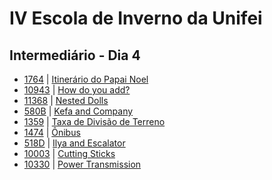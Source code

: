 # IV Escola de Inverno da Unifei

## Intermediário - Dia 4
- [1764]() | [Itinerário do Papai Noel](https://www.urionlinejudge.com.br/judge/pt/problems/view/1764)
- [10943]() | [How do you add?](https://uva.onlinejudge.org/index.php?option=onlinejudge&page=show_problem&problem=1884)
- [11368]() | [Nested Dolls](https://uva.onlinejudge.org/index.php?option=onlinejudge&page=show_problem&problem=2353)
- [580B]() | [Kefa and Company](http://codeforces.com/problemset/problem/580/B)
- [1359]() | [Taxa de Divisão de Terreno](https://www.urionlinejudge.com.br/judge/pt/problems/view/1359)
- [1474]() | [Ônibus](https://www.urionlinejudge.com.br/judge/pt/problems/view/1474)
- [518D]() | [Ilya and Escalator](http://codeforces.com/problemset/problem/518/D)
- [10003]() | [Cutting Sticks](https://uva.onlinejudge.org/index.php?option=onlinejudge&page=show_problem&problem=944)
- [10330]() | [Power Transmission](https://uva.onlinejudge.org/index.php?option=onlinejudge&page=show_problem&problem=1271)

